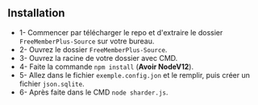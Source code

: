 ## Installation
* 1- Commencer par télécharger le repo et d'extraire le dossier `FreeMemberPlus-Source` sur votre bureau.
* 2- Ouvrez le dossier `FreeMemberPlus-Source`.
* 3- Ouvrez la racine de votre dossier avec CMD.
* 4- Faite la commande `npm install` (**Avoir NodeV12**).
* 5- Allez dans le fichier `exemple.config.jon` et le remplir, puis créer un fichier `json.sqlite`.
* 6- Après faite dans le CMD `node sharder.js`.
